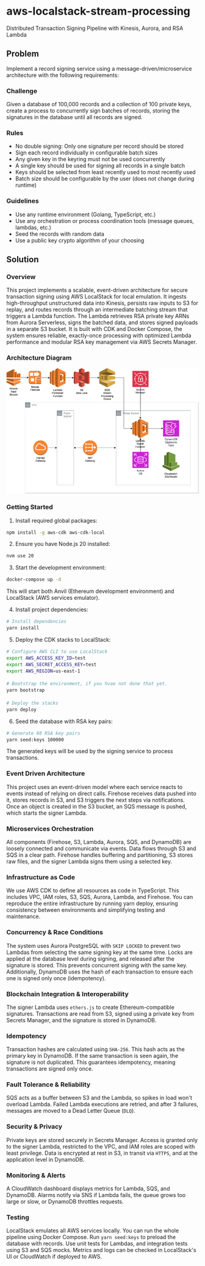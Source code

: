 # aws-localstack-stream-processing

Distributed Transaction Signing Pipeline with Kinesis, Aurora, and RSA Lambda

## Problem

Implement a record signing service using a message-driven/microservice architecture with the following requirements:

### Challenge

Given a database of 100,000 records and a collection of 100 private keys, create a process to concurrently sign batches of records, storing the signatures in the database until all records are signed.

### Rules

- No double signing: Only one signature per record should be stored
- Sign each record individually in configurable batch sizes
- Any given key in the keyring must not be used concurrently
- A single key should be used for signing all records in a single batch
- Keys should be selected from least recently used to most recently used
- Batch size should be configurable by the user (does not change during runtime)

### Guidelines
- Use any runtime environment (Golang, TypeScript, etc.)
- Use any orchestration or process coordination tools (message queues, lambdas, etc.)
- Seed the records with random data
- Use a public key crypto algorithm of your choosing

## Solution

### Overview

This project implements a scalable, event-driven architecture for secure transaction signing using AWS LocalStack for local emulation.
It ingests high-throughput unstructured data into Kinesis, persists raw inputs to S3 for replay, and routes records through an intermediate
batching stream that triggers a Lambda function. The Lambda retrieves RSA private key ARNs from Aurora Serverless, signs the batched data,
and stores signed payloads in a separate S3 bucket. It is built with CDK and Docker Compose, the system ensures reliable, exactly-once
processing with optimized Lambda performance and modular RSA key management via AWS Secrets Manager.

### Architecture Diagram

![diagram.png](./diagram.png)

### Getting Started

1. Install required global packages:
```bash
npm install -g aws-cdk aws-cdk-local
```

2. Ensure you have Node.js 20 installed:
```bash
nvm use 20
```

3. Start the development environment:
```bash
docker-compose up -d
```
This will start both Anvil (Ethereum development environment) and LocalStack (AWS services emulator).

4. Install project dependencies:
```bash
# Install dependencies
yarn install
```

5. Deploy the CDK stacks to LocalStack:
```bash
# Configure AWS CLI to use LocalStack
export AWS_ACCESS_KEY_ID=test
export AWS_SECRET_ACCESS_KEY=test
export AWS_REGION=us-east-1

# Bootstrap the environment, if you hvae not done that yet.
yarn bootstrap

# Deploy the stacks
yarn deploy
```

6. Seed the database with RSA key pairs:
```bash
# Generate 60 RSA key pairs
yarn seed:keys 100000
```

The generated keys will be used by the signing service to process transactions.

### Event Driven Architecture

This project uses an event-driven model where each service reacts to events instead of relying on direct calls. 
Firehose receives data pushed into it, stores records in S3, and S3 triggers the next steps via notifications. 
Once an object is created in the S3 bucket, an SQS message is pushed, which starts the signer Lambda. 

### Microservices Orchestration

All components (Firehose, S3, Lambda, Aurora, SQS, and DynamoDB) are loosely connected and communicate via events. 
Data flows through S3 and SQS in a clear path. Firehose handles buffering and partitioning, S3 stores raw files, 
and the signer Lambda signs them using a selected key.

### Infrastructure as Code

We use AWS CDK to define all resources as code in TypeScript. This includes VPC, IAM roles, S3, SQS, Aurora, 
Lambda, and Firehose. You can reproduce the entire infrastructure by running yarn deploy, ensuring consistency 
between environments and simplifying testing and maintenance.

### Concurrency & Race Conditions

The system uses Aurora PostgreSQL with `SKIP LOCKED` to prevent two Lambdas from selecting the same signing key 
at the same time. Locks are applied at the database level during signing, and released after the signature is 
stored. This prevents concurrent signing with the same key. Additionally, DynamoDB uses the hash of each 
transaction to ensure each one is signed only once (idempotency).

### Blockchain Integration & Interoperability

The signer Lambda uses `ethers.js` to create Ethereum-compatible signatures. Transactions are read from S3, 
signed using a private key from Secrets Manager, and the signature is stored in DynamoDB.

### Idempotency

Transaction hashes are calculated using `SHA-256`. This hash acts as the primary key in DynamoDB. If the same 
transaction is seen again, the signature is not duplicated. This guarantees idempotency, meaning transactions 
are signed only once.

### Fault Tolerance & Reliability

SQS acts as a buffer between S3 and the Lambda, so spikes in load won't overload Lambda. Failed Lambda 
executions are retried, and after 3 failures, messages are moved to a Dead Letter Queue (`DLQ`).

### Security & Privacy

Private keys are stored securely in Secrets Manager. Access is granted only to the signer Lambda, restricted 
to the VPC, and IAM roles are scoped with least privilege. Data is encrypted at rest in S3, in transit via 
`HTTPS`, and at the application level in DynamoDB.

### Monitoring & Alerts

A CloudWatch dashboard displays metrics for Lambda, SQS, and DynamoDB. Alarms notify via SNS if Lambda fails, 
the queue grows too large or slow, or DynamoDB throttles requests.

### Testing

LocalStack emulates all AWS services locally. You can run the whole pipeline using Docker Compose. Run 
`yarn seed:keys` to preload the database with records. Use unit tests for Lambdas, and integration tests using 
S3 and SQS mocks. Metrics and logs can be checked in LocalStack's UI or CloudWatch if deployed to AWS.
